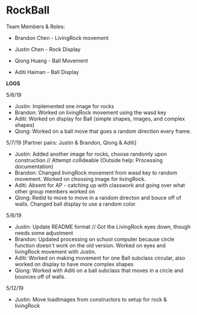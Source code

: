 # RockBall

Team Members & Roles:

- Brandon Chen - LivingRock movement 

- Justin Chen - Rock Display

- Qiong Huang - Ball Movement

- Aditi Haiman - Ball Display


**LOGS**

5/6/19
  - Justin: Implemented one image for rocks
  - Brandon: Worked on livingRock movement using the wasd key
  - Aditi: Worked on display for Ball (simple shapes, images, and complex shapes)
  - Qiong: Worked on a ball move that goes a random direction every frame. 
  
5/7/19 [Partner pairs: Justin & Brandon, Qiong & Aditi]
  - Justin: Added another image for rocks, choose randomly upon construction // Attempt collideable (Outside help: Processing documentation)
  - Brandon: Changed livingRock movement from wasd key to random movement. Worked on choosing image for livingRock.
  - Aditi: Absent for AP - catching up with classwork and going over what other group members worked on
  - Qiong: Redid to move to move in a random directon and bouce off of walls. Changed ball display to use a random color.

5/8/19
  - Justin: Update README format // Got the LivingRock eyes down, though needs some adjustment
  - Brandon: Updated processing on school computer because circle function doesn't work on the old version. Worked on eyes and livingRock movement with Justin.
  - Aditi: Worked on making movement for one Ball subclass circular, also worked on display to have more complex shapes
  - Qiong: Worked with Aditi on a ball subclass that moves in a circle and bounces off of walls. 
  
5/12/19
  - Justin: Move loadImages from constructors to setup for rock & livingRock
